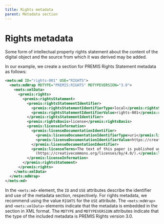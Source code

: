 ```yaml
---
title: Rights metadata
parent: Metadata section
---
```

# Rights metadata

Some form of intellectual property rights statement about the content of the digital object and the source from which it was derived may be added.

In our example, we create a section for PREMIS Rights Statement metadata as follows:

```xml
<mets:md ID="rights-001" USE="RIGHTS">
  <mets:mdWrap MDTYPE="PREMIS:RIGHTS" MDTYPEVERSION="3.0">
    <mets:xmlData>
      <premis:rights>
        <premis:rightsStatement>
          <premis:rightsStatementIdentifier>
            <premis:rightsStatementIdentifierType>local</premis:rightsStatementIdentifierType>
            <premis:rightsStatementIdentifierValue>rights-001</premis:rightsStatementIdentifierValue>
          </premis:rightsStatementIdentifier>
          <premis:rightsBasis>license</premis:rightsBasis>
          <premis:licenseInformation>
            <premis:licenseDocumentationIdentifier>
              <premis:licenseDocumentationIdentifierType>uri</premis:licenseDocumentationIdentifierType>
              <premis:licenseDocumentationIdentifierValue>https://creativecommons.org/licenses/by/4.0/</premis:licenseDocumentationIdentifierValue>
            </premis:licenseDocumentationIdentifier>
            <premis:licenseTerms>The text of this paper is published under a CC BY-SA license
              (https://creativecommons.org/licenses/by/4.0/).</premis:licenseTerms>
          </premis:licenseInformation>
        </premis:rightsStatement>
      </premis:rights>
    </mets:xmlData>
  </mets:mdWrap>
</mets:md>
```

In the `<mets:md>` element, the `ID` and `USE` attributes describe the identifier and use of the metadata section, respectively. For rights metadata, we recommend using the value `RIGHTS` for the `USE` attribute. The `<mets:mdWrap>` and `<mets:xmlData>` elements indicate that the metadata is embedded in the section in XML format. The `MDTYPE` and `MDTYPEVERSION` attributes indicate that the type of the included metadata is PREMIS Rights version 3.0.
